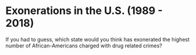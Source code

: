 # Exonerations in the U.S. (1989 - 2018)

 If you had to guess, which state would you think has exonerated the highest number of African-Americans charged with drug related crimes? 
